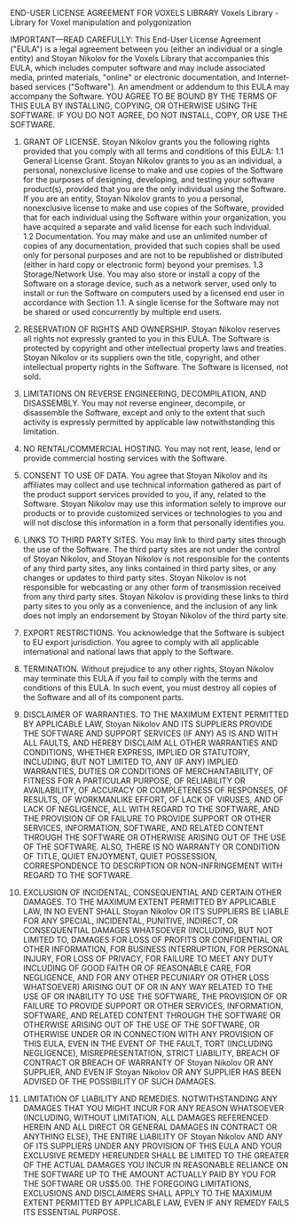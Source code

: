 END-USER LICENSE AGREEMENT FOR VOXELS LIBRARY
Voxels Library - Library for Voxel manipulation and polygonization

IMPORTANT—READ CAREFULLY: This End-User License Agreement ("EULA") is a legal agreement between you (either an individual or a single entity) and Stoyan Nikolov for the Voxels Library that accompanies this EULA, which includes computer software and may include associated media, printed materials, "online" or electronic documentation, and Internet-based services ("Software").  An amendment or addendum to this EULA may accompany the Software.  YOU AGREE TO BE BOUND BY THE TERMS OF THIS EULA BY INSTALLING, COPYING, OR OTHERWISE USING THE SOFTWARE. IF YOU DO NOT AGREE, DO NOT INSTALL, COPY, OR USE THE SOFTWARE.

1.	GRANT OF LICENSE.  Stoyan Nikolov grants you the following rights provided that you comply with all terms and conditions of this EULA:
       1.1	General License Grant. Stoyan Nikolov grants to you as an individual, a personal, nonexclusive license to make and use copies of the Software for the purposes of designing, developing, and testing your software product(s), provided that you are the only individual using the Software.  
              If you are an entity, Stoyan Nikolov grants to you a personal, nonexclusive license to make and use copies of the Software, provided that for each individual using the Software within your organization, you have acquired a separate and valid license for each such individual.  
       1.2	Documentation.  You may make and use an unlimited number of copies of any documentation, provided that such copies shall be used only for personal purposes and are not to be republished or distributed (either in hard copy or electronic form) beyond your premises.
       1.3	Storage/Network Use. You may also store or install a copy of the Software on a storage device, such as a network server, used only to install or run the Software on computers used by a licensed end user in accordance with Section 1.1.  A single license for the Software may not be shared or used concurrently by multiple end users.

2.	RESERVATION OF RIGHTS AND OWNERSHIP.  Stoyan Nikolov reserves all rights not expressly granted to you in this EULA.  The Software is protected by copyright and other intellectual property laws and treaties. Stoyan Nikolov or its suppliers own the title, copyright, and other intellectual property rights in the Software.  The Software is licensed, not sold.
3.	LIMITATIONS ON REVERSE ENGINEERING, DECOMPILATION, AND DISASSEMBLY.  You may not reverse engineer, decompile, or disassemble the Software, except and only to the extent that such activity is expressly permitted by applicable law notwithstanding this limitation.
4.	NO RENTAL/COMMERCIAL HOSTING. You may not rent, lease, lend or provide commercial hosting services with the Software.
5.	CONSENT TO USE OF DATA.  You agree that Stoyan Nikolov and its affiliates may collect and use technical information gathered as part of the product support services provided to you, if any, related to the Software.  Stoyan Nikolov may use this information solely to improve our products or to provide customized services or technologies to you and will not disclose this information in a form that personally identifies you.   
6.	LINKS TO THIRD PARTY SITES.  You may link to third party sites through the use of the Software.  The third party sites are not under the control of Stoyan Nikolov, and Stoyan Nikolov is not responsible for the contents of any third party sites, any links contained in third party sites, or any changes or updates to third party sites.  Stoyan Nikolov is not responsible for webcasting or any other form of transmission received from any third party sites.  Stoyan Nikolov is providing these links to third party sites to you only as a convenience, and the inclusion of any link does not imply an endorsement by Stoyan Nikolov of the third party site.
7.	EXPORT RESTRICTIONS.  You acknowledge that the Software is subject to EU export jurisdiction.  You agree to comply with all applicable international and national laws that apply to the Software.
8.	TERMINATION.  Without prejudice to any other rights, Stoyan Nikolov may terminate this EULA if you fail to comply with the terms and conditions of this EULA. In such event, you must destroy all copies of the Software and all of its component parts.
9.	DISCLAIMER OF WARRANTIES.  TO THE MAXIMUM EXTENT PERMITTED BY APPLICABLE LAW, Stoyan Nikolov AND ITS SUPPLIERS PROVIDE THE SOFTWARE AND SUPPORT SERVICES (IF ANY) AS IS AND WITH ALL FAULTS, AND HEREBY DISCLAIM ALL OTHER WARRANTIES AND CONDITIONS, WHETHER EXPRESS, IMPLIED OR STATUTORY, INCLUDING, BUT NOT LIMITED TO, ANY (IF ANY) IMPLIED WARRANTIES, DUTIES OR CONDITIONS OF MERCHANTABILITY, OF FITNESS FOR A PARTICULAR PURPOSE, OF RELIABILITY OR AVAILABILITY, OF ACCURACY OR COMPLETENESS OF RESPONSES, OF RESULTS, OF WORKMANLIKE EFFORT, OF LACK OF VIRUSES, AND OF LACK OF NEGLIGENCE, ALL WITH REGARD TO THE SOFTWARE, AND THE PROVISION OF OR FAILURE TO PROVIDE SUPPORT OR OTHER SERVICES, INFORMATION, SOFTWARE, AND RELATED CONTENT THROUGH THE SOFTWARE OR OTHERWISE ARISING OUT OF THE USE OF THE SOFTWARE.  ALSO, THERE IS NO WARRANTY OR CONDITION OF TITLE, QUIET ENJOYMENT, QUIET POSSESSION, CORRESPONDENCE TO DESCRIPTION OR NON-INFRINGEMENT WITH REGARD TO THE SOFTWARE.
10.	EXCLUSION OF INCIDENTAL, CONSEQUENTIAL AND CERTAIN OTHER DAMAGES.  TO THE MAXIMUM EXTENT PERMITTED BY APPLICABLE LAW, IN NO EVENT SHALL Stoyan Nikolov OR ITS SUPPLIERS BE LIABLE FOR ANY SPECIAL, INCIDENTAL, PUNITIVE, INDIRECT, OR CONSEQUENTIAL DAMAGES WHATSOEVER (INCLUDING, BUT NOT LIMITED TO, DAMAGES FOR LOSS OF PROFITS OR CONFIDENTIAL OR OTHER INFORMATION, FOR BUSINESS INTERRUPTION, FOR PERSONAL INJURY, FOR LOSS OF PRIVACY, FOR FAILURE TO MEET ANY DUTY INCLUDING OF GOOD FAITH OR OF REASONABLE CARE, FOR NEGLIGENCE, AND FOR ANY OTHER PECUNIARY OR OTHER LOSS WHATSOEVER) ARISING OUT OF OR IN ANY WAY RELATED TO THE USE OF OR INABILITY TO USE THE SOFTWARE, THE PROVISION OF OR FAILURE TO PROVIDE SUPPORT OR OTHER SERVICES, INFORMATION, SOFTWARE, AND RELATED CONTENT THROUGH THE SOFTWARE OR OTHERWISE ARISING OUT OF THE USE OF THE SOFTWARE, OR OTHERWISE UNDER OR IN CONNECTION WITH ANY PROVISION OF THIS EULA, EVEN IN THE EVENT OF THE FAULT, TORT (INCLUDING NEGLIGENCE), MISREPRESENTATION, STRICT LIABILITY, BREACH OF CONTRACT OR BREACH OF WARRANTY OF Stoyan Nikolov OR ANY SUPPLIER, AND EVEN IF Stoyan Nikolov OR ANY SUPPLIER HAS BEEN ADVISED OF THE POSSIBILITY OF SUCH DAMAGES. 
11.	LIMITATION OF LIABILITY AND REMEDIES. NOTWITHSTANDING ANY DAMAGES THAT YOU MIGHT INCUR FOR ANY REASON WHATSOEVER (INCLUDING, WITHOUT LIMITATION, ALL DAMAGES REFERENCED HEREIN AND ALL DIRECT OR GENERAL DAMAGES IN CONTRACT OR ANYTHING ELSE), THE ENTIRE LIABILITY OF Stoyan Nikolov AND ANY OF ITS SUPPLIERS UNDER ANY PROVISION OF THIS EULA AND YOUR EXCLUSIVE REMEDY HEREUNDER SHALL BE LIMITED TO THE GREATER OF THE ACTUAL DAMAGES YOU INCUR IN REASONABLE RELIANCE ON THE SOFTWARE UP TO THE AMOUNT ACTUALLY PAID BY YOU FOR THE SOFTWARE OR US$5.00.  THE FOREGOING LIMITATIONS, EXCLUSIONS AND DISCLAIMERS SHALL APPLY TO THE MAXIMUM EXTENT PERMITTED BY APPLICABLE LAW, EVEN IF ANY REMEDY FAILS ITS ESSENTIAL PURPOSE.

